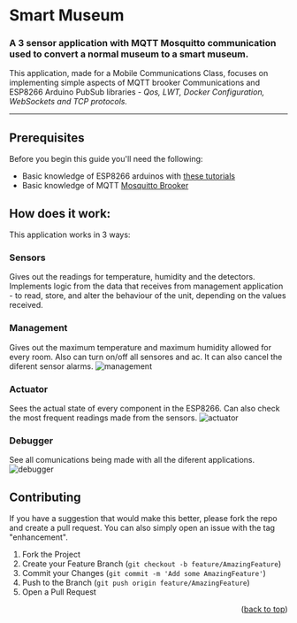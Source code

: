 # Smart Museum
### A 3 sensor application with MQTT Mosquitto communication used to convert a normal museum to a smart museum.

This application, made for a Mobile Communications Class, focuses on implementing simple aspects of MQTT brooker Communications and ESP8266 Arduino PubSub libraries - _Qos, LWT, Docker Configuration, WebSockets and TCP protocols._

---
## Prerequisites

Before you begin this guide you'll need the following:

- Basic knowledge of ESP8266 arduinos with [these tutorials](https://randomnerdtutorials.com/projects-esp8266/)
- Basic knowledge of MQTT [Mosquitto Brooker](https://mosquitto.org/)

## How does it work:
This application works in 3 ways: 

### Sensors
Gives out the readings for temperature, humidity and the detectors. Implements logic from the data that receives from management application - to read, store, and alter the behaviour of the unit, depending on the values received. 

### Management
Gives out the maximum temperature and maximum humidity allowed for every room. Also can turn on/off all sensores and ac. It can also cancel the diferent sensor alarms. 
![management](https://github.com/Surpr1se0/SmartMuseum/assets/86316775/731f234b-c72e-4dc7-88be-b5f6eea04f5f)

### Actuator
Sees the actual state of every component in the ESP8266. Can also check the most frequent readings made from the sensors.
![actuator](https://github.com/Surpr1se0/SmartMuseum/assets/86316775/a0bcd82c-d785-4ab2-8936-08438201cb0b)

### Debugger
See all comunications being made with all the diferent applications. 
![debugger](https://github.com/Surpr1se0/SmartMuseum/assets/86316775/48432c3b-2aac-43d8-9653-815803e9b55e)

## Contributing

If you have a suggestion that would make this better, please fork the repo and create a pull request. You can also simply open an issue with the tag "enhancement".

1. Fork the Project
2. Create your Feature Branch (`git checkout -b feature/AmazingFeature`)
3. Commit your Changes (`git commit -m 'Add some AmazingFeature'`)
4. Push to the Branch (`git push origin feature/AmazingFeature`)
5. Open a Pull Request

<p align="right">(<a href="#top">back to top</a>)</p>
